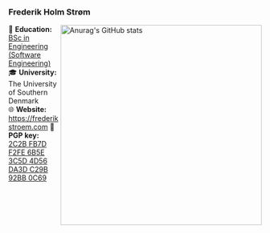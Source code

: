### Frederik Holm Strøm

[<img src="https://github-readme-stats.vercel.app/api?username=frederikstroem&show_icons=true&count_private=true&theme=gruvbox&hide_border=true&border_radius=20" width="400" align="right" title="Anurag's GitHub stats" alt="Anurag's GitHub stats">](https://github.com/anuraghazra/github-readme-stats)

📖 **Education:** [BSc in Engineering (Software Engineering)](https://www.sdu.dk/en/uddannelse/bachelor/softwareengineering)<br>
🎓 **University:** The University of Southern Denmark<br>
🌐 **Website:** https://frederikstroem.com
🔐 **PGP key:** [2C2B FB7D F2FE 6B5E 3C5D  4D56 DA3D C29B 92BB 0C69](https://keys.openpgp.org/search?q=2C2BFB7DF2FE6B5E3C5D4D56DA3DC29B92BB0C69)<br>
